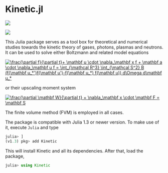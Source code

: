 # Kinetic.jl

![](https://travis-ci.com/vavrines/Kinetic.jl.svg?branch=master)
<!--
[![Coverage Status](https://coveralls.io/repos/github/vavrines/Kinetic.jl/badge.svg?branch=master)](https://coveralls.io/github/vavrines/Kinetic.jl?branch=master)
-->
[![](https://img.shields.io/badge/docs-dev-blue.svg)](https://xiaotianbai/Kinetic.jl/dev)

This Julia package serves as a tool box for theoretical and numerical studies towards the kinetic theory of gases, photons, plasmas and neutrons. 
It can be used to solve either Boltzmann and related model equations

<a href="https://www.codecogs.com/eqnedit.php?latex=\frac{\partial&space;f}{\partial&space;t}&plus;&space;\mathbf&space;u&space;\cdot&space;\nabla_\mathbf&space;x&space;f&space;&plus;&space;\mathbf&space;a&space;\cdot&space;\nabla_\mathbf&space;u&space;f&space;=&space;\int_{\mathcal&space;R^3}&space;\int_{\mathcal&space;S^2}&space;B&space;(f(\mathbf&space;u_*')f(\mathbf&space;u')-f(\mathbf&space;u_*)&space;f(\mathbf&space;u))&space;d\Omega&space;d\mathbf&space;u_*" target="_blank"><img src="https://latex.codecogs.com/gif.latex?\frac{\partial&space;f}{\partial&space;t}&plus;&space;\mathbf&space;u&space;\cdot&space;\nabla_\mathbf&space;x&space;f&space;&plus;&space;\mathbf&space;a&space;\cdot&space;\nabla_\mathbf&space;u&space;f&space;=&space;\int_{\mathcal&space;R^3}&space;\int_{\mathcal&space;S^2}&space;B&space;(f(\mathbf&space;u_*')f(\mathbf&space;u')-f(\mathbf&space;u_*)&space;f(\mathbf&space;u))&space;d\Omega&space;d\mathbf&space;u_*" title="\frac{\partial f}{\partial t}+ \mathbf u \cdot \nabla_\mathbf x f + \mathbf a \cdot \nabla_\mathbf u f = \int_{\mathcal R^3} \int_{\mathcal S^2} B (f(\mathbf u_*')f(\mathbf u')-f(\mathbf u_*) f(\mathbf u)) d\Omega d\mathbf u_*" /></a>

or their upscaling moment system

<a href="https://www.codecogs.com/eqnedit.php?latex=\frac{\partial&space;\mathbf&space;W}{\partial&space;t}&space;&plus;&space;\nabla_\mathbf&space;x&space;\cdot&space;\mathbf&space;F&space;=&space;\mathbf&space;S" target="_blank"><img src="https://latex.codecogs.com/gif.latex?\frac{\partial&space;\mathbf&space;W}{\partial&space;t}&space;&plus;&space;\nabla_\mathbf&space;x&space;\cdot&space;\mathbf&space;F&space;=&space;\mathbf&space;S" title="\frac{\partial \mathbf W}{\partial t} + \nabla_\mathbf x \cdot \mathbf F = \mathbf S" /></a>

The finite volume method (FVM) is employed in all cases. 

The package is compatible with Julia 1.3 or newer version. 
To make use of it, execute `Julia` and type
```julia
julia> ]
(v1.3) pkg> add Kinetic
```
This will install Kinetic and all its dependencies.
After that, load the package,
```julia
julia> using Kinetic
```

